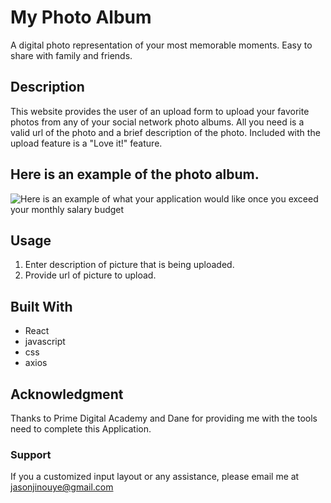 # My Photo Album

A digital photo representation of your most memorable moments. Easy to share with family and friends. 

## Description

This website provides the user of an upload form to upload your favorite photos from any of your social network photo albums. All you need is a valid url of the photo and a brief description of the photo. Included with the upload feature is a "Love it!" feature. 

## Here is an example of the photo album. 

![Here is an example of what your application would like once you exceed your monthly salary budget](https://i.imgur.com/eyaDNPA.jpg)

## Usage

1. Enter description of picture that is being uploaded.
2. Provide url of picture to upload. 

## Built With 

- React
- javascript
- css
- axios

## Acknowledgment
 
 Thanks to Prime Digital Academy and Dane for providing me with the tools need to complete this Application.

### Support

If you a customized input layout or any assistance, please email me at jasonjinouye@gmail.com